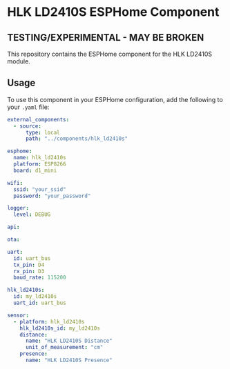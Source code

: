 # HLK LD2410S ESPHome Component
## TESTING/EXPERIMENTAL - MAY BE BROKEN
This repository contains the ESPHome component for the HLK LD2410S module.

## Usage

To use this component in your ESPHome configuration, add the following to your `.yaml` file:

```yaml
external_components:
  - source:
      type: local
      path: "../components/hlk_ld2410s"

esphome:
  name: hlk_ld2410s
  platform: ESP8266
  board: d1_mini

wifi:
  ssid: "your_ssid"
  password: "your_password"

logger:
  level: DEBUG

api:

ota:

uart:
  id: uart_bus
  tx_pin: D4
  rx_pin: D3
  baud_rate: 115200

hlk_ld2410s:
  id: my_ld2410s
  uart_id: uart_bus

sensor:
  - platform: hlk_ld2410s
    hlk_ld2410s_id: my_ld2410s
    distance:
      name: "HLK LD2410S Distance"
      unit_of_measurement: "cm"
    presence:
      name: "HLK LD2410S Presence"
```